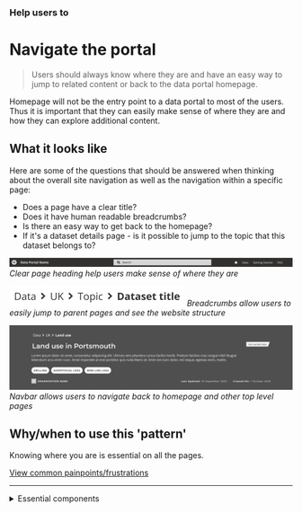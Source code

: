 ### Help users to
# Navigate the portal

> Users should always know where they are and have an easy way to jump to related content or back to the data portal homepage.

Homepage will not be the entry point to a data portal to most of the users. Thus it is important that they can easily make sense of where they are and how they can explore additional content.

## What it looks like

Here are some of the questions that should be answered when thinking about the overall site navigation as well as the navigation within a specific page:
* Does a page have a clear title?
* Does it have human readable breadcrumbs?
* Is there an easy way to get back to the homepage?
* If it's a dataset details page - is it possible to jump to the topic that this dataset belongs to?

<div class="image-container">

![Google results](../../_media/help-navigate/navbar.png)
*Clear page heading help users make sense of where they are*


![Google results](../../_media/help-navigate/breadcrumbs.png)
*Breadcrumbs allow users to easily jump to parent pages and see the website structure*


![Google results](../../_media/help-navigate/titles.png)
*Navbar allows users to navigate back to homepage and other top level pages*


</div>

## Why/when to use this 'pattern'

Knowing where you are is essential on all the pages.

<p class="link1"><a href="#/main-content/introduction?id=_2-search-within-data-portal" >View common painpoints/frustrations</a></p>

---

<!-- Additional information can be presented in dropdown menus -->

<details>
<summary>Essential components</summary>
<br>
[Brief description and a list of the most relevant components/information for this task]

Below is a checklist of components/information that are relevant for this task.

These components can be arranged in many ways, but the ones with highest relevance should be the most visible/accessible.

?> 1 - high relevance, 2 - medium relevance, 3 - low relevance

<!-- Table of component start -->

| Component      | Description                                              | Relevance |
|----------------|----------------------------------------------------------|:---------:|
| Page title     | A clear page title that can help users orient themselves |     1     |
| Breadcrumbs    | Breadcrumbs allowing users easily jump to parent folders |     1     |
| Navigation bar | Navigation bar including homepage link and search bar    |     1     |
